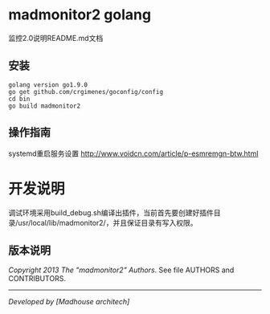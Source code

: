 madmonitor2 golang
=======

监控2.0说明README.md文档

## 安装

    golang version go1.9.0
    go get github.com/crgimenes/goconfig/config
	cd bin
	go build madmonitor2



## 操作指南
systemd重启服务设置
http://www.voidcn.com/article/p-esmremgn-btw.html

# 开发说明
调试环境采用build_debug.sh编译出插件，当前首先要创建好插件目录/usr/local/lib/madmonitor2/，并且保证目录有写入权限。


## 版本说明

*Copyright 2013  The "madmonitor2" Authors*. See file AUTHORS and CONTRIBUTORS.


* * *
*Developed by [Madhouse architech]*



